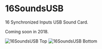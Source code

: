 # 16SoundsUSB
16 Synchronized Inputs USB Sound Card.

Coming soon in 2018.

![16SoundsUSB Top](https://github.com/introlab/16SoundsUSB/blob/master/16SoundsUSB_Top.jpg)
![16SoundsUSB Bottom](https://github.com/introlab/16SoundsUSB/blob/master/16SoundsUSB_Bottom.jpg)
